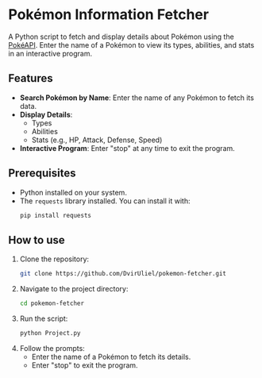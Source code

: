 # Pokémon Information Fetcher

A Python script to fetch and display details about Pokémon using the [PokéAPI](https://pokeapi.co/). Enter the name of a Pokémon to view its types, abilities, and stats in an interactive program.

## Features

- **Search Pokémon by Name**: Enter the name of any Pokémon to fetch its data.
- **Display Details**:
  - Types
  - Abilities
  - Stats (e.g., HP, Attack, Defense, Speed)
- **Interactive Program**: Enter "stop" at any time to exit the program.

## Prerequisites

- Python installed on your system.
- The `requests` library installed. You can install it with:
  ```bash
  pip install requests
  
## How to use

1. Clone the repository:
   ```bash
   git clone https://github.com/DvirUliel/pokemon-fetcher.git
2. Navigate to the project directory:
   ```bash
   cd pokemon-fetcher
3. Run the script:
   ```bash
   python Project.py
4. Follow the prompts:
   - Enter the name of a Pokémon to fetch its details.
   - Enter "stop" to exit the program.
